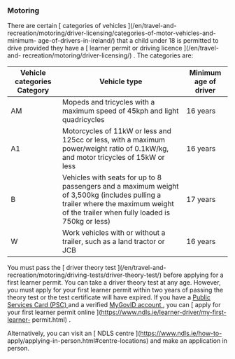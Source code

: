###  Motoring

There are certain [ categories of vehicles ](/en/travel-and-
recreation/motoring/driver-licensing/categories-of-motor-vehicles-and-minimum-
age-of-drivers-in-ireland/) that a child under 18 is permitted to drive
provided they have a [ learner permit or driving licence ](/en/travel-and-
recreation/motoring/driver-licensing/) . The categories are:

**Vehicle categories** **Category** |  **Vehicle type** |  **Minimum age of driver**  
---|---|---  
AM  |  Mopeds and tricycles with a maximum speed of 45kph and light quadricycles  |  16 years   
A1  |  Motorcycles of 11kW or less and 125cc or less, with a maximum power/weight ratio of 0.1kW/kg, and motor tricycles of 15kW or less  |  16 years   
B  |  Vehicles with seats for up to 8 passengers and a maximum weight of 3,500kg (includes pulling a trailer where the maximum weight of the trailer when fully loaded is 750kg or less)  |  17 years   
W  |  Work vehicles with or without a trailer, such as a land tractor or JCB  |  16 years   
  
You must pass the [ driver theory test ](/en/travel-and-
recreation/motoring/driving-tests/driver-theory-test/) before applying for a
first learner permit. You can take a driver theory test at any age. However,
you must apply for your first learner permit within two years of passing the
theory test or the test certificate will have expired. If you have a [ Public
Services Card (PSC) ](https://psc.gov.ie/) and a verified [ MyGovID account
](https://www.mygovid.ie/en-IE/HowDoISignUp) , you can [ apply for your first
learner permit online ](https://www.ndls.ie/learner-driver/my-first-learner-
permit.html) .

Alternatively, you can visit an [ NDLS centre ](https://www.ndls.ie/how-to-
apply/applying-in-person.html#centre-locations) and make an application in
person.
